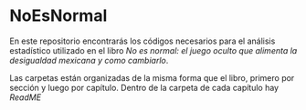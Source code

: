 # NoEsNormal

En este repositorio encontrarás los códigos necesarios para el análisis estadístico utilizado en el libro *No es normal: el juego oculto que alimenta la desigualdad mexicana y como cambiarlo*.

Las carpetas están organizadas de la misma forma que el libro, primero por sección y luego por capítulo. Dentro de la carpeta de cada capítulo hay *ReadME*
